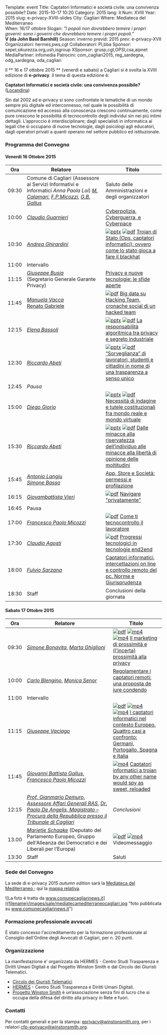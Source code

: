 Template: event
Title: Captatori Informatici e società civile: una convivenza possibile?
Date: 2015-10-17 10:20
Category: 2015
lang: it
Num: XVIII
Year: 2015
slug: e-privacy-XVIII-slides
City: Cagliari
Where: Mediateca del Mediterraneo<br/>
When: 16/17 ottobre
Slogan: <i>"I popoli non dovrebbero temere i propri governi: sono i governi che dovrebbero temere i propri popoli."</i><br/><b>V (da John Basil Barnhill)</b>
Season: inverno
previd: 2015
prev: e-privacy-XVII
Organizzatori: hermes,pws,cgt
Collaboratori: PI,bba
Sponsor: sepel,sikurezza.org,ush,isgroup
XSponsor: grusp,cgt,OPSI,csa,aipnet
MediaPartner: infomedia
Patrocini: com_cagliari2015, reg_sardegna, odg_sardegna, oda_cagliari


Il ** 16 e 17 ottobre 2015 ** (venerdì e sabato) a Cagliari si è
svolta la XVIII edizione di **e-privacy**. Il tema di questa edizione
è:

**Captatori Informatici e società civile: una convivenza possibile?** ([Locandina](http://e-privacy.winstonsmith.org/images/locandine/Locandina%20E-Privacy%20AE2015_def.pdf))


Sin dal 2002 ad e-privacy si sono confrontate le tematiche di un mondo sempre più digitale ed interconnesso, nel quale le possibilità di comunicazione ed accesso alla conoscenza crescono continuamente, come pure crescono le possibilità di tecnocontrollo degli individui sin nei più intimi dettagli. L’approccio è interdisciplinare; dagli specialisti in informatica ai legali che si occupano di nuove tecnologie, dagli psicologi agli educatori, dagli operatori privati a quanti operano nel settore pubblico ed istituzionale.


### <a name="programma"></a>Programma del Convegno
 
#### <a name="gi"></a>Venerdì 16 Ottobre 2015

  **Ora** | &nbsp;&nbsp;&nbsp;&nbsp;&nbsp;&nbsp;&nbsp;&nbsp;&nbsp;&nbsp;&nbsp;&nbsp;**Relatore**&nbsp;&nbsp;&nbsp;&nbsp;&nbsp;&nbsp;&nbsp;&nbsp;&nbsp;&nbsp;&nbsp;&nbsp;&nbsp;&nbsp;&nbsp;&nbsp; | **Titolo** |
  ------- | ------- | ------- |
09:30 | Comune di Cagliari (Assessore ai Servizi Informativi e Informatici _Anna Paola Loi_) [_M. Calamari_](/e-privacy-XVIII-relatori.html#calamari), [_F.P.Micozzi_](/e-privacy-XVIII-relatori.html#micozzi), [_G.B. Gallus_](/e-privacy-XVIII-relatori.html#gallus) | Saluto delle Amministrazioni e degli organizzatori |
10:00  | [_Claudio Guarnieri_](/e-privacy-XVIII-relatori.html#guarnieri) | [Cyberpolizia, Cyberguerra, e Cyberpace](/e-privacy-XVIII-interventi.html#guarnieri) |
10:30  | [_Andrea Ghirardini_](/e-privacy-XVIII-relatori.html#ghilardini) | [![pptx](/images/icon/presentation-ppt.png)](http://urna.winstonsmith.org/materiali/2015we/atti/ep2015we_02_Ghirardini_trojan_di_stato.pptx) [![pdf](/images/icon/presentation.png)](http://urna.winstonsmith.org/materiali/2015we/atti/ep2015we_02_Ghirardini_trojan_di_stato.pdf) [Trojan di Stato (Ops, captatori informatici): ovvero come lo stato gioca a fare il blackhat](/e-privacy-XVIII-interventi.html#ghilardini) |
11:00 | Intervallo	|
11:15 | [_Giuseppe Busia_](/e-privacy-XVIII-relatori.html#busia)<br>(Segretario Generale Garante Privacy) |	[Privacy e nuove tecnologie: le sfide aperte](/e-privacy-XVIII-interventi.html#busia) |
11:45 | [_Manuela Vacca_](/e-privacy-XVIII-relatori.html#vacca) <br/> [Renato Gabriele](/e-privacy-XVIII-relatori.html#gabriele) | [![pdf](/images/icon/presentation.png)](http://urna.winstonsmith.org/materiali/2015we/atti/ep2015we_04_Vacca_Gabriele_big_data_su_hacked_team.pdf) [Big data su Hacking Team, cronache social di un hacked team](/e-privacy-XVIII-interventi.html#vacca) |
12:15 | [_Elena Bassoli_](/e-privacy-XVIII-relatori.html#bassoli) | [![pptx](/images/icon/presentation-ppt.png)](http://urna.winstonsmith.org/materiali/2015we/atti/ep2015we_05_Bassoli_teoria_responsabilita_algoritmica_globale.ppt) [![pdf](/images/icon/presentation.png)](http://urna.winstonsmith.org/materiali/2015we/atti/ep2015we_05_Bassoli_teoria_responsabilita_algoritmica_globale.pdf) [La responsabilità algoritmica tra privacy e segreto industriale](/e-privacy-XVIII-interventi.html#bassoli) |
12:30 | [_Riccardo Abeti_](/e-privacy-XVIII-relatori.html#abeti) | [![pptx](/images/icon/presentation-ppt.png)](http://urna.winstonsmith.org/materiali/2015we/atti/ep2015we_06_Abeti_sorveglianza_lavoratori.pptx) [![pdf](/images/icon/presentation.png)](http://urna.winstonsmith.org/materiali/2015we/atti/ep2015we_06_Abeti_sorveglianza_lavoratori.pdf) [“Sorveglianza” di lavoratori, studenti e cittadini in nome di una trasparenza a senso unico](/e-privacy-XVIII-interventi.html#abeti1) |
12:45 | *Pausa* | |
15:00 |	[_Diego Giorio_](/e-privacy-XVIII-relatori.html#giorio) | [![pptx](/images/icon/presentation-ppt.png)](http://urna.winstonsmith.org/materiali/2015we/atti/ep2015we_07_Giorio_necessita_di_indagine_e_tutele_costituzionali.pptx) [![pdf](/images/icon/presentation.png)](http://urna.winstonsmith.org/materiali/2015we/atti/ep2015we_07_Giorio_necessita_di_indagine_e_tutele_costituzionali.pdf)  [Necessità di indagine e tutele costituzionali fra mondo reale e mondo virtuale](/e-privacy-XVIII-interventi.html#giorio) |
15:30 |	[_Riccardo Abeti_](/e-privacy-XVIII-relatori.html#abeti) | [![pptx](/images/icon/presentation-ppt.png)](http://urna.winstonsmith.org/materiali/2015we/atti/ep2015we_08_Abeti_minacce_riservatezza_individuo.pptx) [![pdf](/images/icon/presentation.png)](http://urna.winstonsmith.org/materiali/2015we/atti/ep2015we_08_Abeti_minacce_riservatezza_individuo.pdf)  [Dalle minacce alla riservatezza dell’individuo alle minacce alla libertà di opinione delle moltitudini](/e-privacy-XVIII-interventi.html#abeti2) |
15:45 |	[_Antonio Langiu_](/e-privacy-XVIII-relatori.html#langiu) <br/> [_Simone Basso_](/e-privacy-XVIII-relatori.html#basso)  | [App, Store e Società: permessi e profilazione](/e-privacy-XVIII-interventi.html#langiu) |
16:15 | [_Giovambattista Vieri_](/e-privacy-XVIII-relatori.html#vieri) |  [![pdf](/images/icon/presentation.png)](http://urna.winstonsmith.org/materiali/2015we/atti/ep2015we_09_Langiu_apps_store_profilazione.pdf) 	[Navigare "privatamente"](/e-privacy-XVIII-interventi.html#vieri) |
16:45 | Pausa ||
17:00 |	[_Francesco Paolo Micozzi_](/e-privacy-XVIII-relatori.html#micozzi) | [![pdf](/images/icon/presentation.png)](http://urna.winstonsmith.org/materiali/2015we/atti/ep2015we_11_Micozzi_come_ti_tecnocontrollo_il_lavoratore.pdf)  [Come ti tecnocontrollo il lavoratore](/e-privacy-XVIII-interventi.html#micozzi) |
17:30 |	[_Claudio Agosti_](/e-privacy-XVIII-relatori.html#agosti) | [![pdf](/images/icon/presentation.png)](http://urna.winstonsmith.org/materiali/2015we/atti/ep2015we_12_Agosti_IPFS_interplanetary_file_system.pdf) [Progressi tecnologici in tecnologie end2end](/e-privacy-XVIII-interventi.html#agosti) |
18:00 |	[_Fulvio Sarzana_](/e-privacy-XVIII-relatori.html#sarzana) | [Captatori informatici, intercettazioni on line e controllo remoto del pc. Norme e Giurisprudenza](/e-privacy-XVIII-interventi.html#sarzana) |
18:30 |	Staff |	Conclusioni della giornata

#### <a name="ve"></a>Sabato 17 Ottobre 2015

  **Ora** | &nbsp;&nbsp;&nbsp;&nbsp;&nbsp;&nbsp;&nbsp;&nbsp;&nbsp;&nbsp;&nbsp;&nbsp;&nbsp;&nbsp;&nbsp;&nbsp;&nbsp;&nbsp;**Relatore**&nbsp;&nbsp;&nbsp;&nbsp;&nbsp;&nbsp;&nbsp;&nbsp;&nbsp;&nbsp;&nbsp;&nbsp;&nbsp;&nbsp;&nbsp;&nbsp;&nbsp;&nbsp;&nbsp;&nbsp;&nbsp;&nbsp; | **Titolo** |
  ------- | ------- | ------- |
09:30	|	[_Simone Bonavita_](/e-privacy-XVIII-relatori.html#bonavita), [_Marta Ghiglioni_](/e-privacy-XVIII-relatori.html#ghiglioni)	|	[![pdf](/images/icon/presentation.png)](http://urna.winstonsmith.org/materiali/2015we/atti/ep2015we_14_Ghiglioni_marketing_di_prossimita.pdf) [![mp4](/images/icon/video.png)](http://urna.winstonsmith.org/materiali/2015we/video/ep2015we_14_Ghiglioni_marketing_di_prossimita.avi)  [![mp4](/images/icon/qa.png)](http://urna.winstonsmith.org/materiali/2015we/video/ep2015we_14_Ghiglioni_marketing_di_prossimita_QandA.avi) [Il marketing di prossimità e (l’incerta) prossimità alla privacy](/e-privacy-XVIII-interventi.html#ghiglioni) |
10:00	|	[_Carlo Blengino_](/e-privacy-XVIII-relatori.html#blengino), [_Monica Senor_](/e-privacy-XVIII-relatori.html#senor)	|	[Regolamentare i captatori remoti: una proposta de iure condendo](/e-privacy-XVIII-interventi.html#blengino) |
11:00	|	Intervallo ||
11:15	|	[_Giuseppe Vaciago_](/e-privacy-XVIII-relatori.html#vaciago)	|	[![pdf](/images/icon/presentation.png)](http://urna.winstonsmith.org/materiali/2015we/atti/ep2015we_16_Vaciago_captatori_in_Europa_4_casi_a_confronto.pdf) [![mp4](/images/icon/video.png)](http://urna.winstonsmith.org/materiali/2015we/video/ep2015we_16_dibattito_Blengino_regolamentare_i_captatori_remoti.avi) [![mp4](/images/icon/video.png)](http://urna.winstonsmith.org/materiali/2015we/video/ep2015we_16_17_dibattito_Senor_regolamentare_i_captatori_remoti_Vaciago_captatori_nel_contesto_europeo.avi) [I captatori informatici nel contesto Europeo. Quattro casi a confronto: Germani, Portogallo, Spagna e Italia](/e-privacy-XVIII-interventi.html#vaciago) |
11:45	|	[_Giovanni Battista Gallus_](/e-privacy-XVIII-relatori.html#gallus), [_Francesco Paolo Micozzi_](/e-privacy-XVIII-relatori.html#micozzi)	|	[![mp4](/images/icon/video.png)](http://urna.winstonsmith.org/materiali/2015we/video/ep2015we_15_dibattito_Micozzi_captatori_informatici_trojan_by_other_name_reloaded.avi) [Captatori informatici a trojan by any other name would spy as sweet, reloaded](/e-privacy-XVIII-interventi.html#gallus) |
12:15	|	[_Prof. Gianmario Demuro, Assessore Affari Generali RAS_](/e-privacy-XVIII-relatori.html#demuro), [_Dr. Paolo De Angelis, Magistrato – Procura della Repubblica presso il Tribunale di Cagliari_](/e-privacy-XVIII-relatori.html#deangelis)	|	*Conclusioni* |
13.00   |   [_Marietje Schaake_](http://www.europarl.europa.eu/meps/fr/96945/MARIETJE_SCHAAKE_home.html)  (Deputato del Parlamento Europeo, Gruppo dell'Alleanza dei  Democratici e dei Liberali per l’Europa) | [![pdf](/images/icon/presentation.png)](http://urna.winstonsmith.org/materiali/2015we/atti/ep2015we_locandina_bundestrojaner.pdf) [![mp4](/images/icon/video.png)](http://urna.winstonsmith.org/materiali/2015we/atti/ep2015we_19_Mep_Schaake_message_to_e-privacy15we.mp4) Videomessaggio 
13:30	|	Staff	|	Saluti | 


### Sede del Convegno
  
La sede di e-privacy 2015 _autumn edition_ sarà la [ Mediateca del Mediterraneo ](http://www.comune.cagliari.it/portale/it/scheda_sito.page?contentId=SIT662); qui la [mappa relativa](http://www.openstreetmap.org/node/1582425200).   
  
![La foto è tratta da www.comunecagliarinews.it]({filename}/images/sale/mediatecamediterraneocagliari.jpg
 "foto pubblicata su www.comunecagliarinews.it")

### Formazione professionale avvocati

È stato concesso l'accreditamento per la formazione professionale al
Consiglio dell'Ordine degli Avvocati di Cagliari, per n. 20 punti.


### Organizzazione

La manifestazione e’ organizzata da HERMES - Centro Studi Trasparenza
e Diritti Umani Digitali e dal Progetto Winston Smith e dal Circolo dei
Giuristi Telematici.

 - [Circolo dei Giuristi Telematici](http://www.giuristitelematici.it/)
 - [HERMES](http://logioshermes.org/) \- Centro Studi Trasparenza e Diritti Umani Digitali.
 - [Progetto Winston Smith](http://pws.winstonsmith.org/) è un’associazione senza fini di lucro che si occupa della difesa del diritto alla privacy in Rete e fuori.
 

### Contatti

Per contatti generali e per la stampa: [eprivacy@winstonsmith.org](mailto:eprivacy@winstonsmith.org), per i relatori [cfp-eprivacy@winstonsmith.org](mailto:cfp-eprivacy@winstonsmith.org).


